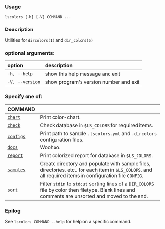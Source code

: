 ### Usage

```
lscolors [-h] [-V] COMMAND ...
```

### Description

Utilities for `dircolors(1)` and `dir_colors(5)`

### optional arguments:
| option | description |
|:------ |:----------- |
| `-h, --help` | show this help message and exit |
| `-V, --version` | show program's version number and exit |

### Specify one of:
| COMMAND | |
|:--- | --- |
| [`chart`](docs/chart.md) | Print color-chart. |
| [`check`](docs/check.md) | Check database in `$LS_COLORS` for required items. |
| [`configs`](docs/configs.md) | Print path to sample `.lscolors.yml` and `.dircolors` configuration files. |
| [`docs`](docs/docs.md) | Woohoo. |
| [`report`](docs/report.md) | Print colorized report for database in `$LS_COLORS`. |
| [`samples`](docs/samples.md) | Create directory and populate with sample files, directories, etc., for each item in `$LS_COLORS`, and all required items in configuration file `CONFIG`. |
| [`sort`](docs/sort.md) | Filter `stdin` to `stdout` sorting lines of a `DIR_COLORS` file by color then filetype. Blank lines and comments are unsorted and moved to the end. |

### Epilog

See `lscolors COMMAND --help` for help on a specific command.

